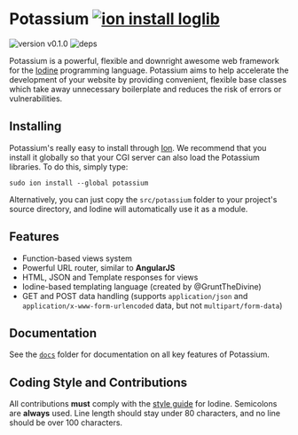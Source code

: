 # Potassium [![ion install loglib](https://img.shields.io/badge/ion%20install-potassium-blue.svg?style=flat-square)](https://github.com/IodineLang/Ion)

![version v0.1.0](https://img.shields.io/badge/version-v0.1.0-blue.svg?style=flat-square)
![deps](https://img.shields.io/badge/dependencies-loglib%20v0.1.0-blue.svg?style=flat-square)

Potassium is a powerful, flexible and downright awesome web framework for the [Iodine](https://github.com/IodineLang/Iodine)
programming language. Potassium aims to help accelerate the development of your website by providing convenient, flexible base 
classes which take away unnecessary boilerplate and reduces the risk of errors or vulnerabilities.

## Installing
Potassium's really easy to install through [Ion](https://github.com/IodineLang/Ion). We recommend that you install it globally 
so that your CGI server can also load the Potassium libraries. To do this, simply type:

    sudo ion install --global potassium

Alternatively, you can just copy the `src/potassium` folder to your project's source directory, and Iodine will automatically 
use it as a module.

## Features
- Function-based views system
- Powerful URL router, similar to **AngularJS**
- HTML, JSON and Template responses for views
- Iodine-based templating language (created by @GruntTheDivine)
- GET and POST data handling (supports `application/json` and `application/x-www-form-urlencoded` data, but not `multipart/form-data`)

## Documentation
See the [`docs`](https://github.com/IodineLang/Potassium/tree/master/docs) folder for documentation on all key features of 
Potassium. 

## Coding Style and Contributions
All contributions **must** comply with the [style guide](https://github.com/IodineLang/Iodine/wiki/Aurora01's-Style-Guide)
for Iodine. Semicolons are **always** used. Line length should stay under 80 characters, and no line should be over 100 
characters.
